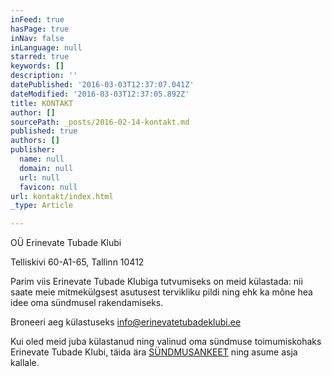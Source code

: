 ```yaml
---
inFeed: true
hasPage: true
inNav: false
inLanguage: null
starred: true
keywords: []
description: ''
datePublished: '2016-03-03T12:37:07.041Z'
dateModified: '2016-03-03T12:37:05.892Z'
title: KONTAKT
author: []
sourcePath: _posts/2016-02-14-kontakt.md
published: true
authors: []
publisher:
  name: null
  domain: null
  url: null
  favicon: null
url: kontakt/index.html
_type: Article

---
```

OÜ Erinevate Tubade Klubi

Telliskivi 60-A1-65, Tallinn 10412

Parim viis Erinevate Tubade Klubiga tutvumiseks on meid külastada: nii saate meie mitmekülgsest asutusest tervikliku pildi ning ehk ka mõne hea idee oma sündmusel rakendamiseks.

Broneeri aeg külastuseks info@erinevatetubadeklubi.ee

Kui oled meid juba külastanud ning valinud oma sündmuse toimumiskohaks Erinevate Tubade Klubi, täida ära [SÜNDMUSANKEET][0] ning asume asja kallale.

[0]: http://www.123contactform.com/form-1810156/ETK-Paering